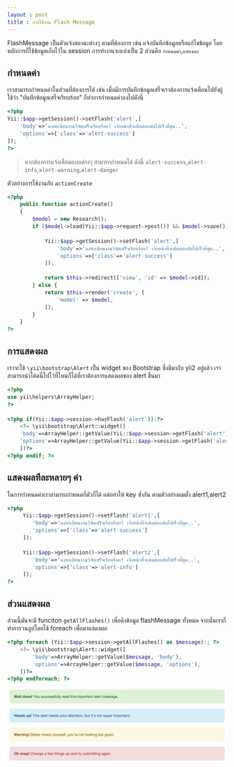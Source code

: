 ```yaml
---
layout : post
title : การใช้งาน Flash Message
---
```


FlashMessage เป็นตัวแจ้งสถานะต่างๆ ตามที่ต้องการ เช่น แจ้งบันทึกข้อมูลหรือแก้ไขข้อมูล โดยหลักการก็ใช้ข้อมูลเก็บไว้ใน session การทำงานจะแบ่งเป็น 2 ส่วนคือ `กำหนดค่า`,`แสดงผล`

## กำหนดค่า

เราสามารถกำหนดค่าในส่วนที่ต้องการได้ เช่น เมื่อมีการบันทึกข้อมูลเสร็จเราต้องการแจ้งเตือนไปยังผู้ใช้ว่า "บันทึกข้อมูลเสร็จเรียบร้อย" ก็ทำการกำหนดค่าลงไปดังนี้

```php
<?php
Yii::$app->getSession()->setFlash('alert',[
    'body'=>'ลงทะเบียนงานวิจัยเสร็จเรียบร้อย! เจ้าหน้าที่จะติดต่อกลับไปเร็วที่สุด..',
    'options'=>['class'=>'alert-success']
]);
?>
```
> หากต้องการแจ้งเตือนแบบต่างๆ สามารถกำหนดได้ ดังนี้ `alert-success`,`alert-info`,`alert-warning`,`alert-danger`


ตัวอย่างการใช้งานกับ `actionCreate`

```php
<?php
    public function actionCreate()
    {
        $model = new Research();
        if ($model->load(Yii::$app->request->post()) && $model->save()) {

            Yii::$app->getSession()->setFlash('alert',[
                'body'=>'ลงทะเบียนงานวิจัยเสร็จเรียบร้อย! เจ้าหน้าที่จะติดต่อกลับไปเร็วที่สุด..',
                'options'=>['class'=>'alert-success']
            ]);

            return $this->redirect(['view', 'id' => $model->id]);
        } else {
            return $this->render('create', [
                'model' => $model,
            ]);
        }
    }
?>
```

## การแสดงผล

เราจะใช้ `\yii\bootstrap\Alert` เป็น widget ของ Bootstrap ซึ่งมีมากับ yii2 อยู่แล้ว เราสามารถนำโค้ดนี้ไปไว้ที่ใหนก็ได้ที่เราต้องการแสดงผลของ alert ขึ้นมา

```php
<?php
use yii\helpers\ArrayHelper;
?>

<?php if(Yii::$app->session->hasFlash('alert')):?>
	<?= \yii\bootstrap\Alert::widget([
	'body'=>ArrayHelper::getValue(Yii::$app->session->getFlash('alert'), 'body'),
	'options'=>ArrayHelper::getValue(Yii::$app->session->getFlash('alert'), 'options'),
	])?>
<?php endif; ?>
```

## แสดงผลทีละหลายๆ ค่า

ในการกำหนดค่าเราสามารถกำหนดกี่ตัวก็ได้ แต่อย่าให้ key ซ้ำกัน ตามตัวอย่างผมตั้ง alert1,alert2

```php
<?php
     Yii::$app->getSession()->setFlash('alert1',[
        'body'=>'ลงทะเบียนงานวิจัยเสร็จเรียบร้อย! เจ้าหน้าที่จะติดต่อกลับไปเร็วที่สุด..',
        'options'=>['class'=>'alert-success']
     ]);

     Yii::$app->getSession()->setFlash('alert2',[
        'body'=>'ลงทะเบียนงานวิจัยเสร็จเรียบร้อย! เจ้าหน้าที่จะติดต่อกลับไปเร็วที่สุด..',
        'options'=>['class'=>'alert-info']
     ]);
?>
```

## ส่วนแสดงผล

ส่วนนี้มันจะมี funciton `getAllFlashes()` เพื่อดึงข้อมูล flashMessage ทั้งหมด จากนั้นเราก็ทำการวนลูปโดยใช้ foreach เพื่อมาแสดงผล

```php
<?php foreach (Yii::$app->session->getAllFlashes() as $message):; ?>
    <?= \yii\bootstrap\Alert::widget([
        'body'=>ArrayHelper::getValue($message, 'body'),
        'options'=>ArrayHelper::getValue($message, 'options'),
    ])?>
<?php endforeach; ?>
```

![](/img/flash-message.png)
